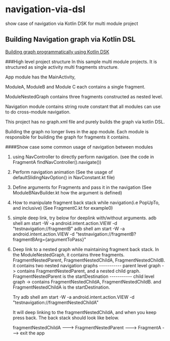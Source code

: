 # navigation-via-dsl
show case of navigation via Kotlin DSK for multi module project

## Building Navigation graph via Kotlin DSL

[Building graph programmatically using Kotlin DSK](https://developer.android.com/guide/navigation/navigation-kotlin-dsl)

###High level project structure
In this sample multi module projects. It is structured as single activity multi fragments structure.

App module has the MainActivity, 

ModuleA, ModuleB and Module C each contains a single fragment.

ModuleNestedGraph contains three fragments constructed as nested level.

Navigation module contains string route constant that all modules can use to do cross-module navigation.

This project has no graph.xml file and purely builds the graph via kotlin DSL.

Building the graph no longer lives in the app module. Each module is responsible for building the graph for fragments it contains.

####Show case some common usage of navigation between modules

1. using NavController to directly perform navigation. (see the code in FragmentA findNavController().navigate())
2. Perform navigation animation (See the usage of defaultSlidingNavOption() in NavConstant.kt file)
3. Define arguments for Fragments and pass it in the navigation (See ModuleBNavBuilder.kt how the argument is defined)
4. How to manipulate fragment back stack while navigation(i.e PopUpTo, and inclusive) (See FragmentC.kt for example0)
5. simple deep link, try below for deeplink with/without arguments.
   adb shell am start -W -a android.intent.action.VIEW -d "testnavigation://fragmentB"
   adb shell am start -W -a android.intent.action.VIEW -d "testnavigation://fragmentB?fragmentBArg={argumentToPass}" 
6. Deep link to a nested graph while maintaining fragment back stack.
   In the ModuleNestedGraph, it contains three fragments. FragmentNestedParent, FragmentNestedChildA, FragmentNestedChildB.
   it contains two nested navigation graphs
   ----------- parent level graph -> contains FragmentNestedParent, and a nested child graph. FragmentNestedParent is the startDestination
   ----------- child level graph -> contains FragmentNestedChildA, FragmentNestedChildB. and FragmentNestedChildA is the startDestination.

   Try adb shell am start -W -a android.intent.action.VIEW -d "testnavigation://fragmentNestedChildA"
   
   It will deep linking to the fragmentNestedChildA, and when you keep press back. The back stack should look like below.

   fragmentNestedChildA ---> FragmentNestedParent ---> FragmentA ---> exit the app

